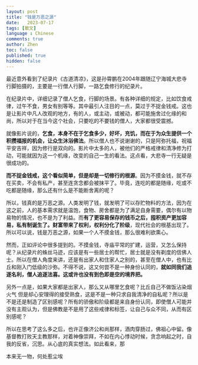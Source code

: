 ```yaml
---
layout: post
title: "钱是万恶之源"
date:   2023-07-17
tags: [散文]
language : Chinese
comments: true
author: Zhen
toc: false
published: true
hidden: false
---
```

最近意外看到了纪录片《古道清凉》，这是孙霄鹏在2004年跟随辽宁海城大悲寺行脚拍摄的，主要是一行僧人行脚，一路乞食修行的纪录片。

在纪录片中，详细记录了僧人乞食，行脚的场景。有各种详细的规定，比如饮食戒律，过午不食，男女有别等等。其中最引人注目的一点，莫过于不捉金钱戒。这也是让影片中凡人改观的地方，有的人，或主动，或被动，都可能施舍过化缘的和尚，所以对于在当今这个社会，只要吃的不要钱的僧人，大家都很受震撼。

就像影片说的，**乞食，本身不在于乞食多少，好坏，充饥，而在于为众生提供一个积攒福报的机会，让众生沐浴佛法**。所以僧人也不说谢谢的，只是阿弥托福，祝福平安吉祥，因为修行是双向的。影片中太多的人，被他们的严格戒律和清净修为打动，可能就因为这一个机缘，改变的自己一生的看法。这点看，大悲寺一行无疑是很成功的。

**而不捉金钱戒，这个看似简单，但是却是一切修行的根源**。因为不摸金钱，就不存在买卖，不会有私产，甚至连贪念都会被抹平了。毕竟，连吃的都是随缘，吃或不吃都是随缘，那么还有什么是不能断舍离的呢？

所以，钱真的是万恶之源。人类发明了钱，就发明了可以存贮物料的方法，因为在这之前，人的基本需求就是温饱，食物、房舍都是为了满足自身需要，偶尔有以物易物的情况，也不是为了利益。而**有了更容易保存的钱币之后，囤积资产更加容易，私有制诞生了。财富带来了权利，权利分化了阶级**，现代社会的根基出现了。所以可以说，钱是万恶之源，如果一个人不摸金钱，那么很难利欲熏心。

然而，正如评论中很多提到的。不摸金钱，寺庙平常的扩建，运营，又怎么保持呢？从纪录片的蛛丝马迹，应该是有一些居士的帮忙，居士就是没有剃度的信佛人士。所以在僧人角度来讲，还是有出家人和住家人之别的，甚至在僧人中，也有比丘和刚入门低级的沙弥。不得不说，这又何尝不是一种身份认同的，**就如同我们追逐名利，僧人追逐法喜。这或许也没有到色即是空的境界把。**

另外一点是，如果大家都是出家人，那么又从哪里乞食呢？比丘自己不做饭沾染烟火气 但是却心安理得的接受熟食，这是不是一种只求自我清净的自私呢？所以是不是还是制造了区别感呢？所有的骄傲和阶级都是来自身份认同，即使僧人可能并没有主观认为，但是佛教是不是用了这些戒律和标签，让自己与众不同，从而有区别感呢？

所以在思考了这么多之后，也许正像济公和尚那样，酒肉穿肠过，佛祖心中留。像基督教打败天主教那样，对着神像崇拜，不如在内心悸动时候，贪念响起之时，自我的反省，沉思。从心底的真实想法。如此看来，那

本来无一物，何处惹尘埃
<!--stackedit_data:
eyJoaXN0b3J5IjpbLTEyMjMxNzM1NTQsLTEzMzM3NjEwMSw1Mj
I5OTI2MDBdfQ==
-->